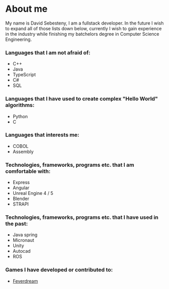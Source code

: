 # About me
My name is David Sebesteny, I am a fullstack developer. In the future I wish to expand all of those lists down below, currently I wish to gain experience in the industry while finishing my batchelors degree in Computer Science Engineering.

### Languages that I am not afraid of:
* C++
* Java
* TypeScript
* C#
* SQL

### Languages that I have used to create complex "Hello World" algorithms:
* Python
* C

### Languages that interests me:
* COBOL
* Assembly

### Technologies, frameworks, programs etc. that I am comfortable with:
* Express
* Angular
* Unreal Engine 4 / 5
* Blender
* STRAPI

### Technologies, frameworks, programs etc. that I have used in the past:
* Java spring
* Micronaut
* Unity
* Autocad
* ROS

### Games I have developed or contributed to:
* [Feverdream](https://gamejolt.com/games/feverdream/796453)
